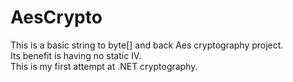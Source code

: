 # AesCrypto

This is a basic string to byte[] and back Aes cryptography project.  
Its benefit is having no static IV.  
This is my first attempt at .NET cryptography.
